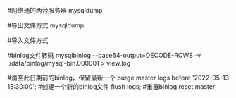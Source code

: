 

#网络通的两台服务器
mysqldump 

#导出文件方式
mysqldump 

#导入文件方式


#binlog文件转码
mysqlbinlog --base64-output=DECODE-ROWS -v ./data/binlog/mysql-bin.000001 > view.log


#清空此日期前的binlog，保留最新一个
purge master logs before '2022-05-13 15:30:00';
#创建一个新的binlog文件
flush logs;
#重置binlog 
reset master;